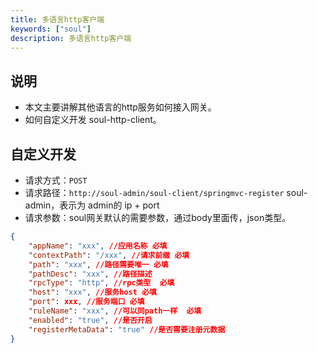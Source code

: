 ```yaml
---
title: 多语言http客户端
keywords: ["soul"]
description: 多语言http客户端
---
```


## 说明

* 本文主要讲解其他语言的http服务如何接入网关。
* 如何自定义开发 soul-http-client。

## 自定义开发

* 请求方式：`POST`
* 请求路径：`http://soul-admin/soul-client/springmvc-register`  soul-admin，表示为 admin的 ip + port
* 请求参数：soul网关默认的需要参数，通过body里面传，json类型。

```json
{
	"appName": "xxx", //应用名称 必填
	"contextPath": "/xxx", //请求前缀 必填
	"path": "xxx", //路径需要唯一 必填
	"pathDesc": "xxx", //路径描述
	"rpcType": "http", //rpc类型  必填
	"host": "xxx", //服务host 必填
	"port": xxx, //服务端口 必填
	"ruleName": "xxx", //可以同path一样  必填
	"enabled": "true", //是否开启
	"registerMetaData": "true" //是否需要注册元数据
}
```





